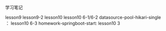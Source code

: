 学习笔记

lesson9 lesson9-2
lesson10 lesson10 6-1/6-2
datasource-pool-hikari-single ： lesson10 6-3
homework-springboot-start: lesson10 3